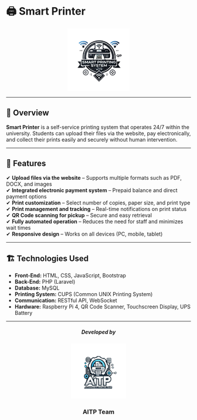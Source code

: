 # 🖨️ **Smart Printer**  

<p align="center">
  <img src="logo/IMG-20250320-WA0018.png" alt="Smart Printer Logo" width="170">
</p>

---

## 📌 **Overview**  
**Smart Printer** is a self-service printing system that operates 24/7 within the university. Students can upload their files via the website, pay electronically, and collect their prints easily and securely without human intervention.  

---

## 🚀 **Features**  
✔ **Upload files via the website** – Supports multiple formats such as PDF, DOCX, and images  
✔ **Integrated electronic payment system** – Prepaid balance and direct payment options  
✔ **Print customization** – Select number of copies, paper size, and print type  
✔ **Print management and tracking** – Real-time notifications on print status  
✔ **QR Code scanning for pickup** – Secure and easy retrieval  
✔ **Fully automated operation** – Reduces the need for staff and minimizes wait times  
✔ **Responsive design** – Works on all devices (PC, mobile, tablet)  

---

## 🏗️ **Technologies Used**  
- **Front-End:** HTML, CSS, JavaScript, Bootstrap  
- **Back-End:** PHP (Laravel)  
- **Database:** MySQL  
- **Printing System:** CUPS (Common UNIX Printing System)  
- **Communication:** RESTful API, WebSocket  
- **Hardware:** Raspberry Pi 4, QR Code Scanner, Touchscreen Display, UPS Battery  

---

<h5 align="center">Developed by</h5>

<p align="center">
  <img src="logo/aitp.png" alt="AITP Logo" width="150">
</p>

<h3 align="center">AITP Team</h3>
